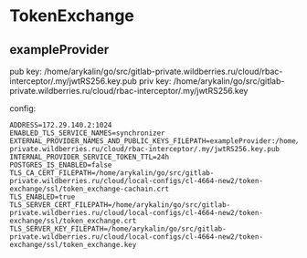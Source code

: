 # TokenExchange
## exampleProvider
pub key: /home/arykalin/go/src/gitlab-private.wildberries.ru/cloud/rbac-interceptor/.my/jwtRS256.key.pub
priv key:  /home/arykalin/go/src/gitlab-private.wildberries.ru/cloud/rbac-interceptor/.my/jwtRS256.key

config:
```
ADDRESS=172.29.140.2:1024
ENABLED_TLS_SERVICE_NAMES=synchronizer
EXTERNAL_PROVIDER_NAMES_AND_PUBLIC_KEYS_FILEPATH=exampleProvider:/home/arykalin/go/src/gitlab-private.wildberries.ru/cloud/rbac-interceptor/.my/jwtRS256.key.pub
INTERNAL_PROVIDER_SERVICE_TOKEN_TTL=24h
POSTGRES_IS_ENABLED=false
TLS_CA_CERT_FILEPATH=/home/arykalin/go/src/gitlab-private.wildberries.ru/cloud/local-configs/cl-4664-new2/token-exchange/ssl/token_exchange-cachain.crt
TLS_ENABLED=true
TLS_SERVER_CERT_FILEPATH=/home/arykalin/go/src/gitlab-private.wildberries.ru/cloud/local-configs/cl-4664-new2/token-exchange/ssl/token_exchange.crt
TLS_SERVER_KEY_FILEPATH=/home/arykalin/go/src/gitlab-private.wildberries.ru/cloud/local-configs/cl-4664-new2/token-exchange/ssl/token_exchange.key
```
